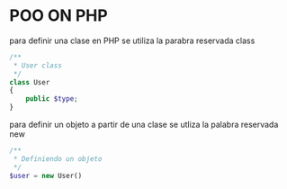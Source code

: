 # POO ON PHP

para definir una clase en PHP se utiliza la parabra reservada class

```php
/**
 * User class
 */
class User
{
    public $type;
}
```

para definir un objeto a partir de una clase se utliza la palabra reservada new

```php
/**
 * Definiendo un objeto
 */
$user = new User()
```
